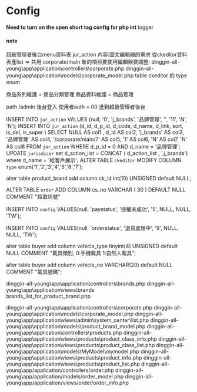 # Config

**Need to turn on the open short tag config for php int**
logger 

#### note
超級管理者後台menu資料表 jur_action
內容:圖文編輯器的需求 從ckeditor資料表產list => 共用 corporate/main 
    新的項目要使用編輯器要調整: 
        dinggin-all-young\app\application\controllers\corporate.php
        dinggin-all-young\app\application\models\corporate_model.php
        table ckeditor 的 type enum

商品系列維護 = 商品分類管理
商品資料維護 = 商品管理


path 
    /admin 後台登入
        使用者auth = 00 進到超級管理者後台


<!-- add 品牌管理 to menu  編號隨資料庫狀況更動-->
INSERT INTO `jur_action` VALUES (null, '0', 'j_brands', '品牌管理', '', '11', 'N', 'N');
INSERT INTO `jur_action` (d_id, d_p_id, d_code, d_name, d_link, sort, is_del, is_super ) SELECT NULL AS col1 , d_id AS col2, 'j_brands' AS col3, '品牌管理' AS col4, '/corporate/main/7' AS col5, '1' AS col6, 'N' AS col7, 'N' AS col8 FROM `jur_action` WHERE d_p_id = 0 AND d_name = '品牌管理';
UPDATE `jurisdicer` set d_action_list = CONCAT ( d_action_list  , ',j_brands') where d_name = '給客戶展示';
ALTER TABLE `ckeditor` MODIFY COLUMN `type` enum('1','2','3','4','5','6','7');
<!-- 增加欄位 for product_brand 關聯 ckeditor -->
alter table product_brand add column ck_id int(10) UNSIGNED default NULL;
<!-- 增加欄位 for 超取店號 -->
ALTER TABLE `order` ADD COLUMN cs_no VARCHAR ( 30 ) DEFAULT NULL COMMENT "超取店號"
<!--for 付款狀態 -->
INSERT INTO `config` VALUES(null, 'paystatus', '授權未成功', '5', NULL, NULL, 'TW');
<!--for 訂單狀態 -->
INSERT INTO `config` VALUES(null, 'orderstatus', '退貨處理中', '9', NULL, NULL, 'TW');
<!--for 會員載具 類型 -->
alter table buyer add column vehicle_type tinyint(4) UNSIGNED default NULL COMMENT "載具類別, 0:手機載具 1:自然人載具";
<!--for 載具號碼 -->
alter table buyer add column vehicle_no VARCHAR(20) default NULL COMMENT "載具號碼";



<!-- file added -->
dinggin-all-young\app\application\controllers\brands.php
dinggin-all-young\app\application\views\brands\
    <!-- list data from product_brand 改成list data from ckeditor,暫不用  -->
    brands_list_for_product_brand.php 


<!-- file modified -->
dinggin-all-young\app\application\controllers\corporate.php
dinggin-all-young\app\application\models\corporate_model.php
dinggin-all-young\app\application\views\admin\system_center\list.php
dinggin-all-young\app\application\models\product_brand_model.php
dinggin-all-young\app\application\controllers\products.php
dinggin-all-young\app\application\views\products\product_class_info.php
dinggin-all-young\app\application\views\products\product_class_list.php
dinggin-all-young\app\application\models\MyModel\mymodel.php
dinggin-all-young\app\application\views\products\product_info.php
dinggin-all-young\app\application\views\products\product_list.php
dinggin-all-young\app/application/controllers/order.php
dinggin-all-young\app/application/models/order_model.php
dinggin-all-young\app/application/views/order/order_info.php


